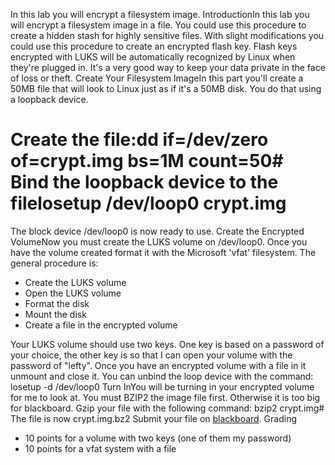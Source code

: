 In this lab you will encrypt a filesystem image.
IntroductionIn this lab you will encrypt a filesystem image in a file. You could use this procedure to create a hidden stash for highly sensitive files. With slight modifications you could use this procedure to create an encrypted flash key. Flash keys encrypted with LUKS will be automatically recognized by Linux when they're plugged in. It's a very good way to keep your data private in the face of loss or theft.
Create Your Filesystem ImageIn this part you'll create a 50MB file that will look to Linux just as if it's a 50MB disk. You do that using a loopback device.
# Create the file:dd if=/dev/zero of=crypt.img bs=1M count=50# Bind the loopback device to the filelosetup /dev/loop0 crypt.img
The block device /dev/loop0 is now ready to use.
Create the Encrypted VolumeNow you must create the LUKS volume on /dev/loop0. Once you have the volume created format it with the Microsoft 'vfat' filesystem. The general procedure is:
  - Create the LUKS volume
  - Open the LUKS volume
  - Format the disk
  - Mount the disk
  - Create a file in the encrypted volume

Your LUKS volume should use two keys. One key is based on a password of your choice, the other key is so that I can open your volume with the password of "lefty". Once you have an encrypted volume with a file in it unmount and close it. You can unbind the loop device with the command:
losetup -d /dev/loop0
Turn InYou will be turning in your encrypted volume for me to look at. You must BZIP2 the image file first. Otherwise it is too big for blackboard. Gzip your file with the following command:
bzip2 crypt.img# The file is now crypt.img.bz2
Submit your file on [blackboard](https://cabrillo.blackboard.com/).
Grading
  * 10 points for a volume with two keys (one of them my password)
  * 10 points for a vfat system with a file


